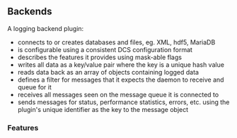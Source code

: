 ## Backends

A logging backend plugin:

* connects to or creates databases and files, eg. XML, hdf5, MariaDB
* is configurable using a consistent DCS configuration format
* describes the features it provides using mask-able flags
* writes all data as a key/value pair where the key is a unique hash value
* reads data back as an array of objects containing logged data
* defines a filter for messages that it expects the daemon to receive and queue for it
* receives all messages seen on the message queue it is connected to
* sends messages for status, performance statistics, errors, etc. using the plugin's unique identifier as the key to the message object

### Features
